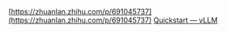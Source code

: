 [https://zhuanlan.zhihu.com/p/691045737](https://zhuanlan.zhihu.com/p/691045737)
[Quickstart — vLLM](https://docs.vllm.ai/en/latest/getting_started/quickstart.html)